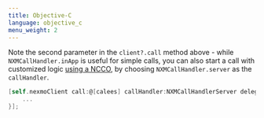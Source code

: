 ```yaml
---
title: Objective-C
language: objective_c
menu_weight: 2
---
```


Note the second parameter in the `client?.call` method above - while `NXMCallHandler.inApp` is useful for simple calls, you can also start a call with customized logic [using a NCCO](/client-sdk/in-app-voice/concepts/ncco-guide), by choosing `NXMCallHandler.server` as the `callHandler`.

```objective-c
[self.nexmoClient call:@[calees] callHandler:NXMCallHandlerServer delegate:self completion:^(NSError * _Nullable error, NXMCall * _Nullable call) {
	...
}];
```